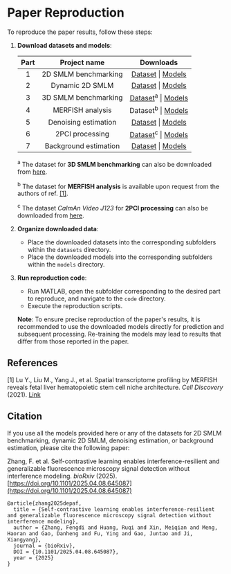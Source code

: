 # Paper Reproduction

To reproduce the paper results, follow these steps:

1. **Download datasets and models**:

      | Part | Project name         | Downloads                                                                                                     |
      |:----:|:--------------------:|:-------------------------------------------------------------------------------------------------------------:|
      | 1    | 2D SMLM benchmarking | [Dataset](https://zenodo.org/your-zenodo-link)             \| [Models](https://zenodo.org/your-zenodo-link)|
      | 2    | Dynamic 2D SMLM      | [Dataset](https://zenodo.org/your-zenodo-link)             \| [Models](https://zenodo.org/your-zenodo-link)|
      | 3    | 3D SMLM benchmarking | [Dataset](https://zenodo.org/your-zenodo-link)<sup>a</sup> \| [Models](https://zenodo.org/your-zenodo-link)|
      | 4    | MERFISH analysis     | Dataset<sup>b</sup>                                        \| [Models](https://zenodo.org/your-zenodo-link)|
      | 5    | Denoising estimation | [Dataset](https://zenodo.org/your-zenodo-link)             \| [Models](https://zenodo.org/your-zenodo-link)|
      | 6    | 2PCI processing      | [Dataset](https://zenodo.org/your-zenodo-link)<sup>c</sup> \| [Models](https://zenodo.org/your-zenodo-link)|
      | 7    | Background estimation| [Dataset](https://zenodo.org/your-zenodo-link)             \| [Models](https://zenodo.org/your-zenodo-link)|                                                                    |

      <sup>a</sup> The dataset for **3D SMLM benchmarking** can also be downloaded from [here](https://srm.epfl.ch/srm/dataset/challenge-3D-simulation/index.html).
      
      <sup>b</sup> The dataset for **MERFISH analysis** is available upon request from the authors of ref. [[1]](#references).

      <sup>c</sup> The dataset *CaImAn Video J123* for **2PCI processing** can also be downloaded from [here](https://zenodo.org/records/1659149).

2. **Organize downloaded data**:
   - Place the downloaded datasets into the corresponding subfolders within the `datasets` directory.
   - Place the downloaded models into the corresponding subfolders within the `models` directory.

3. **Run reproduction code**:
   - Run MATLAB, open the subfolder corresponding to the desired part to reproduce, and navigate to the `code` directory.
   - Execute the reproduction scripts.
   
   **Note**: To ensure precise reproduction of the paper's results, it is recommended to use the downloaded models directly for prediction and subsequent processing. Re-training the models may lead to results that differ from those reported in the paper.

## References

[1] Lu Y., Liu M., Yang J., et al. Spatial transcriptome profiling by MERFISH reveals fetal liver hematopoietic stem cell niche architecture. *Cell Discovery* (2021). [Link](https://doi.org/10.1038/s41421-021-00266-1)

## Citation

If you use all the models provided here or any of the datasets for 2D SMLM benchmarking, dynamic 2D SMLM, denoising estimation, or background estimation, please cite the following paper:

Zhang, F. et al. Self-contrastive learning enables interference-resilient and generalizable fluorescence microscopy signal detection without interference modeling. *bioRxiv* (2025). [https://doi.org/10.1101/2025.04.08.645087](https://doi.org/10.1101/2025.04.08.645087)

```
@article{zhang2025depaf,
  title = {Self-contrastive learning enables interference-resilient and generalizable fluorescence microscopy signal detection without interference modeling},
  author = {Zhang, Fengdi and Huang, Ruqi and Xin, Meiqian and Meng, Haoran and Gao, Danheng and Fu, Ying and Gao, Juntao and Ji, Xiangyang},
  journal = {bioRxiv},
  DOI = {10.1101/2025.04.08.645087},
  year = {2025}
}
```